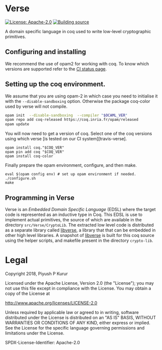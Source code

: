 Verse
=====

[![License: Apache-2.0][shields-license]][apache-2]
[![][ci-badge]][github-actions]

A domain specific language in coq used to write low-level
cryptographic primitives.

Configuring and installing
--------------------------

We recommend the use of opam2 for working with coq. To know which
versions are supported refer to the [CI status page][github-actions].


## Setting up the coq environment.

We assume that you are using opam-2 in which case you need to
initialise it with the `--disable-sandboxing` option. Otherwise the
package coq-color used by verse will not compile.


```bash
opam init  --disable-sandboxing  --compiler "$OCAML_VER"
opam repo add coq-released https://coq.inria.fr/opam/released
opam update
```

You will now need to get a version of coq. Select one of the coq
versions using which verse [is tested on our CI system][travis-verse].

```
opam install coq."$COQ_VER"
opam pin add coq "$COQ_VER"
opam install coq-color
```

Finally prepare the opam environment, configure, and then make.

```
eval $(opam config env) # set up opam environment if needed.
./configure.sh
make

```

Programming in Verse
--------------------

Verse is an _Embedded Domain Specific Language_ (EDSL) where the
target code is represented as an inductive type in Coq. This EDSL is
use to implement actual primitives, the source of which are available
in the directory `src/Verse/CryptoLib`. The extracted low level code
is distributed as a separate library called [libverse], a library that
that can be embedded in other high level libraries. A snapshot of
[libverse] is built for this coq source using the helper scripts, and
makefile present in the directory `crypto-lib`.


# Legal

Copyright 2018, Piyush P Kurur

Licensed under the Apache License, Version 2.0 (the "License");
you may not use this file except in compliance with the License.
You may obtain a copy of the License at

   http://www.apache.org/licenses/LICENSE-2.0

Unless required by applicable law or agreed to in writing, software
distributed under the License is distributed on an "AS IS" BASIS,
WITHOUT WARRANTIES OR CONDITIONS OF ANY KIND, either express or implied.
See the License for the specific language governing permissions and
limitations under the License.

SPDX-License-Identifier: Apache-2.0


[wiki]: <https://github.com/raaz-crypto/verse-coq/wiki> "Verse coq repo"
[repo]: <https://github.com/raaz-crypto/verse-coq> "Verse on github"

[emailgroups]: <https://groups.google.com/forum/#!forum/hraaz> "Raaz on Google groups"

[libverse]: <https://github.com/raaz-crypto/libverse>
[shields-license]: <https://img.shields.io/badge/License-Apache--2.0-informational.svg>
[apache-2]: <http://www.apache.org/licenses/LICENSE-2.0> "Apache-2.0 license"

[ci-badge]: <https://github.com/raaz-crypto/verse-coq/workflows/CI/badge.svg> "Building source"
[github-actions]: <https://github.com/raaz-crypto/verse-coq/actions> "Github actions"
